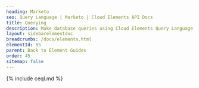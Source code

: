 ```yaml
---
heading: Marketo
seo: Query Language | Marketo | Cloud Elements API Docs
title: Querying
description: Make database queries using Cloud Elements Query Language.
layout: sidebarelementdoc
breadcrumbs: /docs/elements.html
elementId: 85
parent: Back to Element Guides
order: 45
sitemap: false
---
```


{% include ceql.md %}
